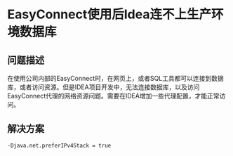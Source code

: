 # EasyConnect使用后Idea连不上生产环境数据库

## 问题描述
在使用公司内部的EasyConnect时，在网页上，或者SQL工具都可以连接到数据库，或者访问资源。但是IDEA项目开发中，无法连接数据库，以及访问EasyConnect代理的网络资源问题。需要在IDEA增加一些代理配置，才能正常访问。

## 解决方案
```shell
-Djava.net.preferIPv4Stack = true
```